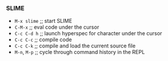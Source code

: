 
### SLIME

* `M-x slime`    ;; start SLIME
* `C-M-x`        ;; eval code under the cursor
* `C-c C-d h`    ;; launch hyperspec for character under the cursor
* `C-c C-c`      ;; compile code
* `C-c C-k`      ;; compile and load the current source file
* `M-n`, `M-p`   ;; cycle through command history in the REPL
